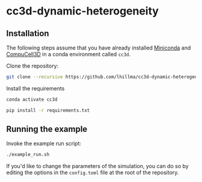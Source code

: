# cc3d-dynamic-heterogeneity

## Installation
The following steps assume that you have already installed
[Miniconda](https://docs.anaconda.com/free/miniconda/index.html#quick-command-line-install)
and [CompuCell3D](http://www.compucell3d.org/SrcBin) in a conda environment
called `cc3d`.

Clone the repository:
```bash
git clone --recursive https://github.com/lhillma/cc3d-dynamic-heterogeneity.git
```

Install the requirements
```bash
conda activate cc3d

pip install -r requirements.txt
```

## Running the example

Invoke the example run script:
```bash
./example_run.sh
```

If you'd like to change the parameters of the simulation, you can do so by
editing the options in the `config.toml` file at the root of the repository.

